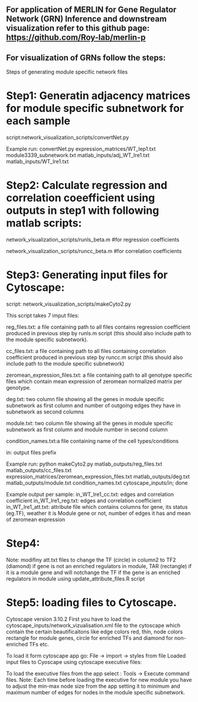  ## For application of MERLIN for Gene Regulator Network (GRN) Inference and downstream visualization refer to this github page: https://github.com/Roy-lab/merlin-p
 ## For visualization of GRNs follow the steps:
Steps of generating module specific network files

# Step1: Generatin adjacency matrices for module specific subnetwork for each sample
script:network_visualization_scripts/convertNet.py

Example run: convertNet.py expression_matrices/WT_Iep1.txt module3339_subnetwork.txt matlab_inputs/adj_WT_Ire1.txt matlab_inputs/WT_Ire1.txt

# Step2: Calculate regression and correlation coeefficient using outputs in step1 with following matlab scripts:
network_visualization_scripts/runls_beta.m  #for regression coefficients

network_visualization_scripts/runcc_beta.m  #for correlation coefficients

# Step3: Generating input files for Cytoscape:
script: network_visualization_scripts/makeCyto2.py

This script takes 7 imput files:

reg_files.txt: a file containing path to all files contains regression coefficient produced in previous step by runls.m script (this should also include path to the module specific subnetwork).

cc_files.txt: a file containing path to all files containing correlation coefficient produced in previous step by runcc.m script (this should also include path to the module specific subnetwork)

zeromean_expression_files.txt: a file containing path to all genotype specific files which contain mean expression of zeromean normalized matrix per genotype.

deg.txt: two column file showing all the genes in module specific subnetwork as first column and number of outgoing edges they have in subnetwork as second columns

module.txt: two column file showing all the genes in module specific subnetwork as first column and module number in second column

condition_names.txt:a file containing name of the cell types/conditions

in: output files prefix

Example run:
python makeCyto2.py matlab_outputs/reg_files.txt matlab_outputs/cc_files.txt expression_matrices/zeromean_expression_files.txt matlab_outputs/deg.txt matlab_outputs/module.txt condition_names.txt cytoscape_inputs/in; done

Example output per sample:
in_WT_Ire1_cc.txt: edges and correlation coefficient
in_WT_Ire1_reg.txt: edges and correlation coefficient
in_WT_Ire1_att.txt: attribute file which contains columns for gene, its status (eg.TF), weather it is Module gene or not, number of edges it has and mean of zeromean expression

# Step4: 
Note: modifiny att.txt files to change the TF (circle) in column2 to TF2 (diamond) if gene is not an enriched regulators in module, TAR (rectangle) if it is a module gene and will notchange the TF if the gene is an enriched regulators in module using update_attribute_files.R script

# Step5: loading files to Cytoscape.
Cytoscape version 3.10.2
First you have to load the cytoscape_inputs/network_vizualisation.xml file to the cytoscape which contain the certain beautificaitons like edge colors red, thin, node colors rectangle for module genes, circle for enriched TFs and diamond for non-enriched TFs etc.

To load it form cytoscape app go: File -> import -> styles from file Loaded input files to Cyoscape using cytoscape executive files:

To load the executive files from the app select : Tools -> Execute command files. Note: Each time before loading the executive for new module you have to adjust the min-max node size from the app setting it to minimum and maximum number of edges for nodes in the module specific subnetwork.


